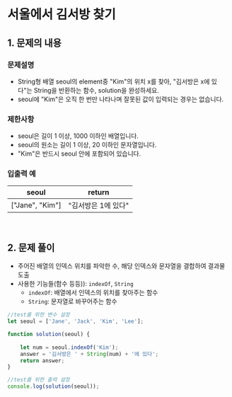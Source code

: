 # 서울에서 김서방 찾기

## 1. 문제의 내용

### 문제설명
- String형 배열 seoul의 element중 "Kim"의 위치 x를 찾아, "김서방은 x에 있다"는 String을 반환하는 함수, solution을 완성하세요.   
- seoul에 "Kim"은 오직 한 번만 나타나며 잘못된 값이 입력되는 경우는 없습니다.

### 제한사항
- seoul은 길이 1 이상, 1000 이하인 배열입니다.
- seoul의 원소는 길이 1 이상, 20 이하인 문자열입니다.
- "Kim"은 반드시 seoul 안에 포함되어 있습니다.

### 입출력 예
| seoul           | return              |
|-----------------|---------------------|
| ["Jane", "Kim"] | "김서방은 1에 있다" |

<br>

## 2. 문제 풀이
- 주어진 배열의 인덱스 위치를 파악한 수, 해당 인덱스와 문자열을 결합하여 결과물 도출
- 사용한 기능들(함수 등등)): `indexOf`, `String`
  - `indexOf`: 배열에서 인덱스의 위치를 찾아주는 함수
  - `String`: 문자열로 바꾸어주는 함수

```JavaScript
//test를 위한 변수 설정
let seoul = ['Jane', 'Jack', 'Kim', 'Lee'];

function solution(seoul) {
    
    let num = seoul.indexOf('Kim');
    answer = '김서방은 ' + String(num) + '에 있다';
    return answer;
}

//test를 위한 출력 설정
console.log(solution(seoul));

```